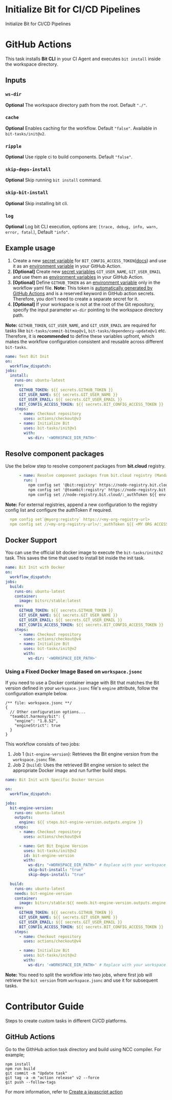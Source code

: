 # Initialize Bit for CI/CD Pipelines
Initialize Bit for CI/CD Pipelines

# GitHub Actions

This task installs **Bit CLI** in your CI Agent and executes `bit install` inside the workspace directory.

## Inputs

### `ws-dir`

**Optional** The workspace directory path from the root. Default `"./"`.

### `cache`

**Optional** Enables caching for the workflow. Default `"false"`. Available in `bit-tasks/init@v2`.

### `ripple`

**Optional** Use ripple ci to build components. Default `"false"`.

### `skip-deps-install`

**Optional** Skip running `bit install` command.

### `skip-bit-install`

**Optional** Skip installing bit cli.

### `log`

**Optional** Log bit CLI execution, options are: `[trace, debug, info, warn, error, fatal]`, Default `"info"`.

## Example usage

1. Create a new [secret variable](https://docs.github.com/en/actions/security-guides/encrypted-secrets) for `BIT_CONFIG_ACCESS_TOKEN`([docs](https://bit.dev/reference/ci/github-actions#generating-an-access-token)) and use it as an [environment variable](https://docs.github.com/en/actions/learn-github-actions/variables) in your GitHub Action.
2. **[Optional]** Create new [secret variables](https://docs.github.com/en/actions/security-guides/encrypted-secrets) `GIT_USER_NAME`, `GIT_USER_EMAIL` and use them as [environment variables](https://docs.github.com/en/actions/learn-github-actions/variables) in your GitHub Action.
3. **[Optional]** Define `GITHUB_TOKEN` as an [environment variable](https://docs.github.com/en/actions/learn-github-actions/variables) only in the workflow yaml file. **Note:** This token is [automatically generated by GitHub Actions](https://docs.github.com/en/actions/security-guides/automatic-token-authentication) and is a reserved keyword in GitHub action secrets. Therefore, you don't need to create a separate secret for it.
4. **[Optional]** If your workspace is not at the root of the Git repository, specify the input parameter `ws-dir` pointing to the workspace directory path.

**Note:** `GITHUB_TOKEN`, `GIT_USER_NAME`, and `GIT_USER_EMAIL` are required for tasks like `bit-tasks/commit-bitmap@v1`, `bit-tasks/dependency-update@v1` etc. Therefore, it is **recommended** to define these variables upfront, which makes the workflow configuration consistent and reusable across different `bit-tasks`.

```yaml
name: Test Bit Init
on:
  workflow_dispatch:
jobs:
  install:
    runs-on: ubuntu-latest
    env:
      GITHUB_TOKEN: ${{ secrets.GITHUB_TOKEN }}
      GIT_USER_NAME: ${{ secrets.GIT_USER_NAME }}
      GIT_USER_EMAIL: ${{ secrets.GIT_USER_EMAIL }}
      BIT_CONFIG_ACCESS_TOKEN: ${{ secrets.BIT_CONFIG_ACCESS_TOKEN }}
    steps:
      - name: Checkout repository
        uses: actions/checkout@v3
      - name: Initialize Bit
        uses: bit-tasks/init@v1
        with:
          ws-dir: '<WORKSPACE_DIR_PATH>'
```

## Resolve component packages 

Use the below step to resolve component packages from **bit.cloud** registry.
```yaml
      - name: Resolve component packages from bit.cloud registry (Mandatory for component installation using package managers other than Bit)
        run: |
          npm config set '@bit:registry' https://node-registry.bit.cloud
          npm config set '@teambit:registry' https://node-registry.bit.cloud
          npm config set //node-registry.bit.cloud/:_authToken ${{ env.BIT_CONFIG_ACCESS_TOKEN }}
```

**Note:** For external registries, append a new configuration to the registry config list and configure the authToken if required.

```yaml
  npm config set`@myorg:registry` https://<my-org-registry-url>
  npm config set //<my-org-registry-url>/:_authToken ${{ <MY ORG ACCESS TOKEN> }}
```

## Docker Support
You can use the official bit docker image to execute the `bit-tasks/init@v2` task. This saves the time that used to install bit inside the init task.

```yaml
name: Bit Init with Docker
on:
  workflow_dispatch:
jobs:
  build:
    runs-on: ubuntu-latest
    container:
      image: bitsrc/stable:latest
    env:
      GITHUB_TOKEN: ${{ secrets.GITHUB_TOKEN }}
      GIT_USER_NAME: ${{ secrets.GIT_USER_NAME }}
      GIT_USER_EMAIL: ${{ secrets.GIT_USER_EMAIL }}
      BIT_CONFIG_ACCESS_TOKEN: ${{ secrets.BIT_CONFIG_ACCESS_TOKEN }}
    steps:
      - name: Checkout repository
        uses: actions/checkout@v4
      - name: Initialize Bit
        uses: bit-tasks/init@v2
        with:
          ws-dir: '<WORKSPACE_DIR_PATH>'
```

### Using a Fixed Docker Image Based on `workspace.jsonc`

If you need to use a Docker container image with Bit that matches the Bit version defined in your `workspace.jsonc` file's `engine` attribute, follow the configuration example below.

```
/** file: workspace.jsonc **/
{
  // Other configuration options...
  "teambit.harmony/bit": {
    "engine": "1.8.52",
    "engineStrict": true
  }
}
```

This workflow consists of two jobs:

1. Job 1 (`bit-engine-version`): Retrieves the Bit engine version from the `workspace.jsonc` file.
2. Job 2 (`build`): Uses the retrieved Bit engine version to select the appropriate Docker image and run further build steps.

```yaml
name: Bit Init with Specific Docker Version

on:
  workflow_dispatch:

jobs:
  bit-engine-version:
    runs-on: ubuntu-latest
    outputs:
      engine: ${{ steps.bit-engine-version.outputs.engine }}
    steps:
      - name: Checkout repository
        uses: actions/checkout@v4

      - name: Get Bit Engine Version
        uses: bit-tasks/init@v2
        id: bit-engine-version
        with:
          ws-dir: "<WORKSPACE_DIR_PATH>" # Replace with your workspace directory path
          skip-bit-install: "true"
          skip-deps-install: "true"

  build:
    runs-on: ubuntu-latest
    needs: bit-engine-version
    container:
      image: bitsrc/stable:${{ needs.bit-engine-version.outputs.engine }}-alpine
    env:
      GITHUB_TOKEN: ${{ secrets.GITHUB_TOKEN }}
      GIT_USER_NAME: ${{ secrets.GIT_USER_NAME }}
      GIT_USER_EMAIL: ${{ secrets.GIT_USER_EMAIL }}
      BIT_CONFIG_ACCESS_TOKEN: ${{ secrets.BIT_CONFIG_ACCESS_TOKEN }}
    steps:
      - name: Checkout repository
        uses: actions/checkout@v4

      - name: Initialize Bit
        uses: bit-tasks/init@v2
        with:
          ws-dir: '<WORKSPACE_DIR_PATH>' # Replace with your workspace directory path

```

**Note:** You need to split the workflow into two jobs, where first job will retrieve the `bit version` from `workspace.jsonc` and use it for subsequent tasks.

# Contributor Guide

Steps to create custom tasks in different CI/CD platforms.

## GitHub Actions

Go to the GithHub action task directory and build using NCC compiler. For example;

```
npm install
npm run build
git commit -m "Update task"
git tag -a -m "action release" v2 --force
git push --follow-tags
```

For more information, refer to [Create a javascript action](https://docs.github.com/en/actions/creating-actions/creating-a-javascript-action)

